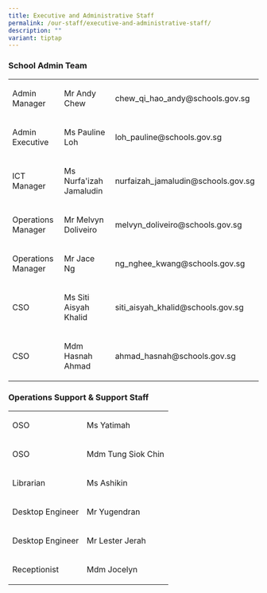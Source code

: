 ```yaml
---
title: Executive and Administrative Staff
permalink: /our-staff/executive-and-administrative-staff/
description: ""
variant: tiptap
---
```

<h3>School Admin Team</h3>
<table style="minWidth: 75px">
<colgroup>
<col>
<col>
<col>
</colgroup>
<tbody>
<tr>
<td rowspan="1" colspan="1">
<p>Admin Manager</p>
</td>
<td rowspan="1" colspan="1">
<p>Mr Andy Chew</p>
</td>
<td rowspan="1" colspan="1">
<p><a rel="noopener noreferrer nofollow" target="_blank">chew_qi_hao_andy@schools.gov.sg</a>
</p>
</td>
</tr>
<tr>
<td rowspan="1" colspan="1">
<p>Admin Executive</p>
</td>
<td rowspan="1" colspan="1">
<p>Ms Pauline Loh</p>
</td>
<td rowspan="1" colspan="1">
<p><a rel="noopener noreferrer nofollow" target="_blank">loh_pauline@schools.gov.sg</a>
</p>
</td>
</tr>
<tr>
<td rowspan="1" colspan="1">
<p>ICT Manager</p>
</td>
<td rowspan="1" colspan="1">
<p>Ms Nurfa'izah Jamaludin</p>
</td>
<td rowspan="1" colspan="1">
<p><a rel="noopener noreferrer nofollow" target="_blank">nurfaizah_jamaludin@schools.gov.sg</a>
</p>
</td>
</tr>
<tr>
<td rowspan="1" colspan="1">
<p>Operations Manager</p>
</td>
<td rowspan="1" colspan="1">
<p>Mr Melvyn Doliveiro&nbsp;</p>
</td>
<td rowspan="1" colspan="1">
<p><a rel="noopener noreferrer nofollow" target="_blank">melvyn_doliveiro@schools.gov.sg</a>
</p>
</td>
</tr>
<tr>
<td rowspan="1" colspan="1">
<p>Operations Manager</p>
</td>
<td rowspan="1" colspan="1">
<p>Mr Jace Ng</p>
</td>
<td rowspan="1" colspan="1">
<p><a rel="noopener noreferrer nofollow" target="_blank">ng_nghee_kwang@schools.gov.sg</a>
</p>
</td>
</tr>
<tr>
<td rowspan="1" colspan="1">
<p>CSO</p>
</td>
<td rowspan="1" colspan="1">
<p>Ms Siti Aisyah Khalid</p>
</td>
<td rowspan="1" colspan="1">
<p><a rel="noopener noreferrer nofollow" target="_blank">siti_aisyah_khalid@schools.gov.sg</a>
</p>
</td>
</tr>
<tr>
<td rowspan="1" colspan="1">
<p>CSO&nbsp;</p>
</td>
<td rowspan="1" colspan="1">
<p>Mdm Hasnah Ahmad</p>
</td>
<td rowspan="1" colspan="1">
<p><a rel="noopener noreferrer nofollow" target="_blank">ahmad_hasnah@schools.gov.sg</a>
</p>
</td>
</tr>
</tbody>
</table>
<h3>Operations Support &amp; Support Staff</h3>
<table style="minWidth: 50px">
<colgroup>
<col>
<col>
</colgroup>
<tbody>
<tr>
<td rowspan="1" colspan="1">
<p>OSO</p>
</td>
<td rowspan="1" colspan="1">
<p>Ms Yatimah</p>
</td>
</tr>
<tr>
<td rowspan="1" colspan="1">
<p>OSO&nbsp;</p>
</td>
<td rowspan="1" colspan="1">
<p>Mdm Tung Siok Chin</p>
</td>
</tr>
<tr>
<td rowspan="1" colspan="1">
<p>Librarian</p>
</td>
<td rowspan="1" colspan="1">
<p>Ms Ashikin</p>
</td>
</tr>
<tr>
<td rowspan="1" colspan="1">
<p>Desktop Engineer</p>
</td>
<td rowspan="1" colspan="1">
<p>Mr Yugendran</p>
</td>
</tr>
<tr>
<td rowspan="1" colspan="1">
<p>Desktop Engineer</p>
</td>
<td rowspan="1" colspan="1">
<p>Mr Lester Jerah</p>
</td>
</tr>
<tr>
<td rowspan="1" colspan="1">
<p>Receptionist</p>
</td>
<td rowspan="1" colspan="1">
<p>Mdm Jocelyn</p>
</td>
</tr>
</tbody>
</table>
<p></p>